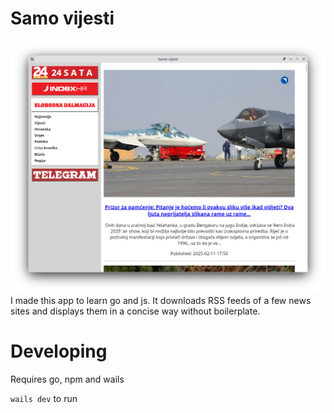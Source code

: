 # Samo vijesti
![screenshot](image.png)
I made this app to learn go and js. It downloads RSS feeds of a few news sites and displays them in a concise way without boilerplate.

# Developing

Requires go, npm and wails

`wails dev` to run